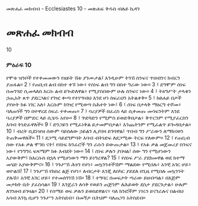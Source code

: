 ﻿
 መጽሐፈ መክብብ - Ecclesiastes 10 - መጽሐፍ ቅዱስ ብሉይ ኪዳን
# መጽሐፈ መክብብ
10
### ምዕራፍ 10
የሞቱ ዝንቦች የተቀመመውን የዘይት ሽቱ ያገሙታል፤ እንዲሁም ትንሽ ስንፍና ጥበብንና ክብርን ያጠፋል።
2 ፤ የጠቢብ ልብ በስተ ቀኙ ነው፥ የሰነፍ ልብ ግን በስተ ግራው ነው።
3 ፤ ደግሞም ሰነፍ በመንገድ ሲመላለስ እርሱ ልብ ይጐድለዋል፥ የሚያስበውም ሁሉ ስንፍና ነው።
4 ፤ ትዕግሥት ታላቁን ኃጢአት ጸጥ ያደርጋልና የገዢ ቍጣ የተነሣብህ እንደ ሆነ ስፍራህን አትልቀቅ።
5 ፤ ከፀሐይ በታች ያየሁት ክፉ ነገር አለ፥ እርሱም ከገዢ የሚወጣ ስሕተት ነው፤
6 ፤ ሰነፍ በታላቅ ማዕርግ ተሾመ፥ ባለጠጎች ግን በተዋረደ ስፍራ ተቀመጡ።
7 ፤ ባሪያዎች በፈረስ ላይ ሲቀመጡ መሳፍንትም እንደ ባሪያዎች በምድር ላይ ሲሄዱ አየሁ።
8 ፤ ጕድጓድን የሚምስ ይወድቅበታል፥ ቅጥርንም የሚያፈርስን እባብ ትነድፈዋለች።
9 ፤ ድንጋይን የሚፈነቅል ይታመምበታል፥ እንጨትንም የሚፈልጥ ይጐዳበታል።
10 ፤ ብረት ቢደነዝዝ ሰውም ባይስለው ኃይልን ሊያበዛ ይገባዋል፤ ጥበብ ግን ሥራውን ለማከናወን ትጠቅመዋለች።
11 ፤ ደጋሚ ሳይደግምባት እባብ ብትነድፍ ለደጋሚው ትርፍ የለውም።
12 ፤ የጠቢብ ሰው የአፉ ቃል ሞገስ ናት፤ የሰነፍ ከንፈሮች ግን ራሱን ይውጡታል።
13 ፤ የአፉ ቃል መጀመሪያ ስንፍና ነው፥ የንግግሩ ፍጻሜም ክፉ እብደት ነው።
14 ፤ ሰነፍ ቃሉን ያበዛል፤ ሰው ግን የሚሆነውን አያውቅም፤ ከእርሱስ በኋላ የሚሆነውን ማን ይነግረዋል?
15 ፤ የሰነፍ ሥራ ያደክመዋል ወደ ከተማ መሄድ አያውቅምና።
16 ፤ ንጉሥሽ ሕፃን የሆነ፥ መኳንንቶችሽም ማልደው የሚበሉ፥ አንቺ አገር ሆይ፥ ወዮልሽ!
17 ፤ ንጉሥሽ የከበረ ልጅ የሆነ፥ ለብርታት እንጂ ለስካር ያይደለ በጊዜ የሚበሉ መኳንንት ያሉሽ፥ አንቺ አገር ሆይ፥ የተመሰገንሽ ነሽ።
18 ፤ ተግባር በመፍታት ጣራው ይዘብጣል፥ በእጅም መታከት ቤት ያፈስሳል።
19 ፤ እንጀራን ለሳቅ የወይን ጠጅንም ለሕይወት ደስታ ያደርጉታል፥ ሁሉም ለገንዘብ ይገዛል።
20 ፤ የሰማይ ወፍ ቃሉን ይወስደዋልና፥ ባለ ክንፎችም ነገሩን ይናገራሉና በልብህ አሳብ እንኳ ቢሆን ንጉሥን አትስደብ፥ በመኝታ ቤትህም ባለጠጋን አትስደብ። 
